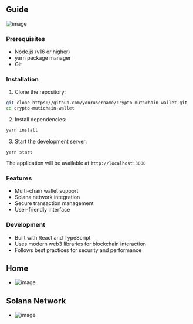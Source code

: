 ## Guide

![image](https://github.com/user-attachments/assets/9f12ec27-09ed-4b96-b3ea-037c9543be19)

### Prerequisites
- Node.js (v16 or higher)
- yarn package manager
- Git

### Installation
1. Clone the repository:
```bash
git clone https://github.com/yourusername/crypto-mutichain-wallet.git
cd crypto-mutichain-wallet
```

2. Install dependencies:
```bash
yarn install
```

3. Start the development server:
```bas
yarn start
```

The application will be available at `http://localhost:3000`

### Features
- Multi-chain wallet support
- Solana network integration
- Secure transaction management
- User-friendly interface

### Development
- Built with React and TypeScript
- Uses modern web3 libraries for blockchain interaction
- Follows best practices for security and performance

## Home
- ![image](https://github.com/user-attachments/assets/5d4c2d5b-4e21-49bf-8e14-f99f7c3dfa76)

## Solana Network
- ![image](https://github.com/user-attachments/assets/5a8f062d-349a-4336-813c-ee6d3b8faf57)


